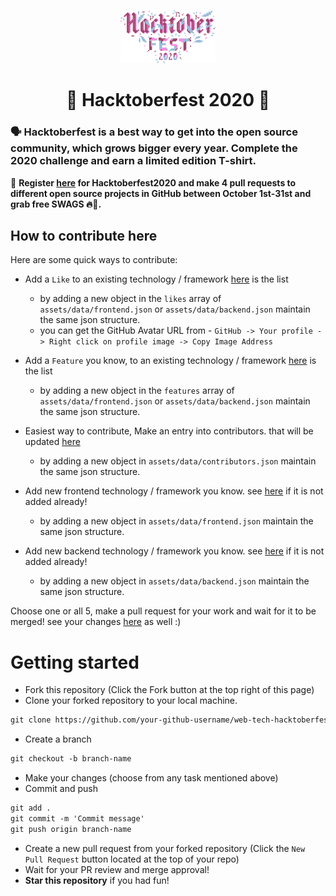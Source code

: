 <p align="center">
    <a href="https://hacktoberfest.digitalocean.com/">
        <img src="src/assets/hacktober-logo.svg" width="30%">
    </a>
</p>
<h1 align="center">🎉 Hacktoberfest 2020 🎉</h1>

### 🗣 Hacktoberfest is a best way to get into the open source community, which grows bigger every year. Complete the 2020 challenge and earn a limited edition T-shirt.

📢 **Register [here](https://hacktoberfest.digitalocean.com) for Hacktoberfest2020 and make 4 pull requests to different open source projects in GitHub between October 1st-31st and grab free SWAGS 🔥🎉.**

## How to contribute here
Here are some quick ways to contribute:

* Add a `Like` to an existing technology / framework [here](https://mhaider110.github.io/web-tech-hacktoberfest2020/) is the list
    * by adding a new object in the `likes` array of `assets/data/frontend.json` or `assets/data/backend.json` maintain the same json structure.
    * you can get the GitHub Avatar URL from - `GitHub -> Your profile -> Right click on profile image -> Copy Image Address`
    
* Add a `Feature` you know, to an existing technology / framework [here](https://mhaider110.github.io/web-tech-hacktoberfest2020/) is the list
    * by adding a new object in the `features` array of `assets/data/frontend.json` or `assets/data/backend.json` maintain the same json structure.

* Easiest way to contribute, Make an entry into contributors. that will be updated [here](https://mhaider110.github.io/web-tech-hacktoberfest2020/contributors)
    * by adding a new object in `assets/data/contributors.json` maintain the same json structure.

* Add new frontend technology / framework you know. see [here](https://mhaider110.github.io/web-tech-hacktoberfest2020/) if it is not added already!
    * by adding a new object in `assets/data/frontend.json` maintain the same json structure.
    
* Add new backend technology / framework you know. see [here](https://mhaider110.github.io/web-tech-hacktoberfest2020/) if it is not added already!
    * by adding a new object in `assets/data/backend.json` maintain the same json structure.


Choose one or all 5, make a pull request for your work and wait for it to be merged!
see your changes [here](https://mhaider110.github.io/web-tech-hacktoberfest2020/) as well :)

# Getting started
* Fork this repository (Click the Fork button at the top right of this page)
* Clone your forked repository to your local machine. 

```markdown
git clone https://github.com/your-github-username/web-tech-hacktoberfest2020.git
```

* Create a branch

```markdown
git checkout -b branch-name
```

* Make your changes (choose from any task mentioned above)
* Commit and push

```markdown
git add .
git commit -m 'Commit message'
git push origin branch-name
```

* Create a new pull request from your forked repository (Click the `New Pull Request` button located at the top of your repo)
* Wait for your PR review and merge approval!
* __Star this repository__ if you had fun!
